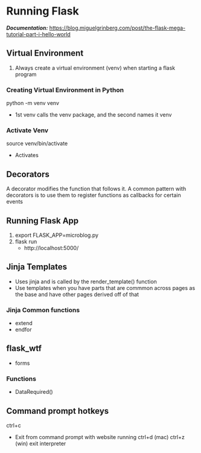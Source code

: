 # Running Flask
***Documentation:*** https://blog.miguelgrinberg.com/post/the-flask-mega-tutorial-part-i-hello-world 

## Virtual Environment
1. Always create a virtual environment (venv) when starting a flask program

### Creating Virtual Environment in Python
python -m venv venv
- 1st venv calls the venv package, and the second names it venv

### Activate Venv
source venv/bin/activate
- Activates

## Decorators
A decorator modifies the function that follows it. A common pattern with decorators is to use them to register functions as callbacks for certain events

## Running Flask App
1. export FLASK_APP=microblog.py
2. flask run 
	- http://localhost:5000/ 

## Jinja Templates
- Uses jinja and is called by the render_template() function
- Use templates when you have parts that are commmon across pages as the base and have other pages derived off of that

### Jinja Common functions
- extend
- endfor

## flask_wtf
- forms

### Functions
- DataRequired()

## Command prompt hotkeys
ctrl+c
- Exit from command prompt with website running
ctrl+d (mac) ctrl+z (win)
exit interpreter 

